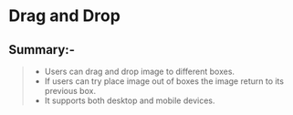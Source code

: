 # Drag and Drop

## Summary:-

> - Users can drag and drop image to different boxes.
> - If users can try place image out of boxes the image return to its previous box.
> - It supports both desktop and mobile devices.
